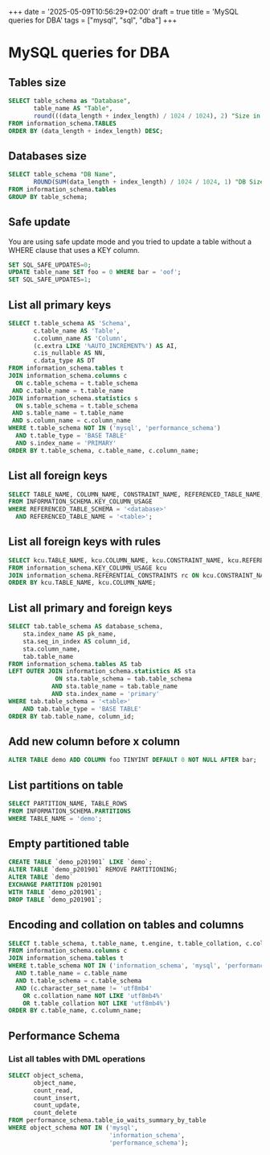 +++
date = '2025-05-09T10:56:29+02:00'
draft = true
title = 'MySQL queries for DBA'
tags = ["mysql", "sql", "dba"]
+++

# MySQL queries for DBA

## Tables size

```SQL
SELECT table_schema as "Database",
       table_name AS "Table", 
       round(((data_length + index_length) / 1024 / 1024), 2) "Size in MB"
FROM information_schema.TABLES 
ORDER BY (data_length + index_length) DESC;
```

## Databases size

```SQL
SELECT table_schema "DB Name",
       ROUND(SUM(data_length + index_length) / 1024 / 1024, 1) "DB Size in MB" 
FROM information_schema.tables 
GROUP BY table_schema;
```

## Safe update

You are using safe update mode and you tried to update a table without a WHERE clause that uses a KEY column.

```SQL
SET SQL_SAFE_UPDATES=0;
UPDATE table_name SET foo = 0 WHERE bar = 'oof';
SET SQL_SAFE_UPDATES=1;
```

## List all primary keys

```SQL
SELECT t.table_schema AS 'Schema',
       c.table_name AS 'Table',
       c.column_name AS 'Column',
       (c.extra LIKE '%AUTO_INCREMENT%') AS AI,
       c.is_nullable AS NN,
       c.data_type AS DT
FROM information_schema.tables t
JOIN information_schema.columns c
  ON c.table_schema = t.table_schema
 AND c.table_name = t.table_name
JOIN information_schema.statistics s
  ON s.table_schema = t.table_schema
 AND s.table_name = t.table_name
 AND s.column_name = c.column_name
WHERE t.table_schema NOT IN ('mysql', 'performance_schema')
  AND t.table_type = 'BASE TABLE'
  AND s.index_name = 'PRIMARY'
ORDER BY t.table_schema, c.table_name, c.column_name;
```

## List all foreign keys

```SQL
SELECT TABLE_NAME, COLUMN_NAME, CONSTRAINT_NAME, REFERENCED_TABLE_NAME, REFERENCED_COLUMN_NAME
FROM INFORMATION_SCHEMA.KEY_COLUMN_USAGE
WHERE REFERENCED_TABLE_SCHEMA = '<database>'
  AND REFERENCED_TABLE_NAME = '<table>';
```

## List all foreign keys with rules

```SQL
SELECT kcu.TABLE_NAME, kcu.COLUMN_NAME, kcu.CONSTRAINT_NAME, kcu.REFERENCED_TABLE_NAME, kcu.REFERENCED_COLUMN_NAME, rc.UPDATE_RULE, rc.DELETE_RULE
FROM information_schema.KEY_COLUMN_USAGE kcu
JOIN information_schema.REFERENTIAL_CONSTRAINTS rc ON kcu.CONSTRAINT_NAME = rc.CONSTRAINT_NAME
ORDER BY kcu.TABLE_NAME, kcu.COLUMN_NAME;
```

## List all primary and foreign keys

```SQL
SELECT tab.table_schema AS database_schema,
    sta.index_name AS pk_name,
    sta.seq_in_index AS column_id,
    sta.column_name,
    tab.table_name
FROM information_schema.tables AS tab
LEFT OUTER JOIN information_schema.statistics AS sta
             ON sta.table_schema = tab.table_schema
            AND sta.table_name = tab.table_name
            AND sta.index_name = 'primary'
WHERE tab.table_schema = '<table>'
    AND tab.table_type = 'BASE TABLE'
ORDER BY tab.table_name, column_id;
```
## Add new column before x column

```SQL
ALTER TABLE demo ADD COLUMN foo TINYINT DEFAULT 0 NOT NULL AFTER bar;
```

## List partitions on table

```SQL
SELECT PARTITION_NAME, TABLE_ROWS
FROM INFORMATION_SCHEMA.PARTITIONS
WHERE TABLE_NAME = 'demo';
```

## Empty partitioned table

```SQL
CREATE TABLE `demo_p201901` LIKE `demo`;
ALTER TABLE `demo_p201901` REMOVE PARTITIONING;
ALTER TABLE `demo`
EXCHANGE PARTITION p201901
WITH TABLE `demo_p201901`;
DROP TABLE `demo_p201901`;
```

## Encoding and collation on tables and columns

```SQL
SELECT t.table_schema, t.table_name, t.engine, t.table_collation, c.column_name, c.data_type, c.character_set_name, c.collation_name
FROM information_schema.columns c
JOIN information_schema.tables t
WHERE t.table_schema NOT IN ('information_schema', 'mysql', 'performance_schema', 'sys')
  AND t.table_name = c.table_name
  AND t.table_schema = c.table_schema
  AND (c.character_set_name != 'utf8mb4'
  	OR c.collation_name NOT LIKE 'utf8mb4%'
  	OR t.table_collation NOT LIKE 'utf8mb4%')
ORDER BY c.table_name, c.column_name;
```

## Performance Schema

### List all tables with DML operations

```SQL
SELECT object_schema,
       object_name,
       count_read,
       count_insert,
       count_update,
       count_delete
FROM performance_schema.table_io_waits_summary_by_table
WHERE object_schema NOT IN ('mysql',
                            'information_schema',
                            'performance_schema');
```
